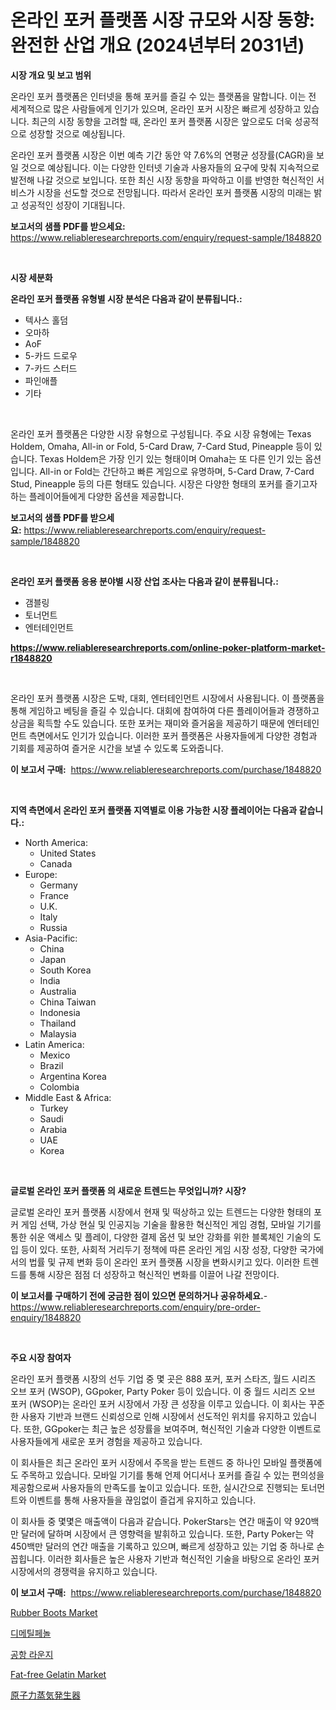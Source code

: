 <p><h1>온라인 포커 플랫폼 시장 규모와 시장 동향: 완전한 산업 개요 (2024년부터 2031년)</h1></p><p><strong>시장 개요 및 보고 범위</strong></p>
<p><p>온라인 포커 플랫폼은 인터넷을 통해 포커를 즐길 수 있는 플랫폼을 말합니다. 이는 전 세계적으로 많은 사람들에게 인기가 있으며, 온라인 포커 시장은 빠르게 성장하고 있습니다. 최근의 시장 동향을 고려할 때, 온라인 포커 플랫폼 시장은 앞으로도 더욱 성공적으로 성장할 것으로 예상됩니다.</p><p>온라인 포커 플랫폼 시장은 이번 예측 기간 동안 약 7.6%의 연평균 성장률(CAGR)을 보일 것으로 예상됩니다. 이는 다양한 인터넷 기술과 사용자들의 요구에 맞춰 지속적으로 발전해 나갈 것으로 보입니다. 또한 최신 시장 동향을 파악하고 이를 반영한 혁신적인 서비스가 시장을 선도할 것으로 전망됩니다. 따라서 온라인 포커 플랫폼 시장의 미래는 밝고 성공적인 성장이 기대됩니다.</p></p>
<p><strong>보고서의 샘플 PDF를 받으세요:</strong> <a href="https://www.reliableresearchreports.com/enquiry/request-sample/1848820">https://www.reliableresearchreports.com/enquiry/request-sample/1848820</a></p>
<p>&nbsp;</p>
<p><strong>시장 세분화</strong></p>
<p><strong>온라인 포커 플랫폼 유형별 시장 분석은 다음과 같이 분류됩니다.:</strong></p>
<p><ul><li>텍사스 홀덤</li><li>오마하</li><li>AoF</li><li>5-카드 드로우</li><li>7-카드 스터드</li><li>파인애플</li><li>기타</li></ul></p>
<p>&nbsp;</p>
<p><p>온라인 포커 플랫폼은 다양한 시장 유형으로 구성됩니다. 주요 시장 유형에는 Texas Holdem, Omaha, All-in or Fold, 5-Card Draw, 7-Card Stud, Pineapple 등이 있습니다. Texas Holdem은 가장 인기 있는 형태이며 Omaha는 또 다른 인기 있는 옵션입니다. All-in or Fold는 간단하고 빠른 게임으로 유명하며, 5-Card Draw, 7-Card Stud, Pineapple 등의 다른 형태도 있습니다. 시장은 다양한 형태의 포커를 즐기고자 하는 플레이어들에게 다양한 옵션을 제공합니다.</p></p>
<p><strong>보고서의 샘플 PDF를 받으세요:</strong>&nbsp;<a href="https://www.reliableresearchreports.com/enquiry/request-sample/1848820">https://www.reliableresearchreports.com/enquiry/request-sample/1848820</a></p>
<p>&nbsp;</p>
<p><strong> 온라인 포커 플랫폼 응용 분야별 시장 산업 조사는 다음과 같이 분류됩니다.:</strong></p>
<p><ul><li>갬블링</li><li>토너먼트</li><li>엔터테인먼트</li></ul></p>
<p><strong><a href="https://www.reliableresearchreports.com/online-poker-platform-market-r1848820">https://www.reliableresearchreports.com/online-poker-platform-market-r1848820</a></strong></p>
<p>&nbsp;</p>
<p><p>온라인 포커 플랫폼 시장은 도박, 대회, 엔터테인먼트 시장에서 사용됩니다. 이 플랫폼을 통해 게임하고 베팅을 즐길 수 있습니다. 대회에 참여하여 다른 플레이어들과 경쟁하고 상금을 획득할 수도 있습니다. 또한 포커는 재미와 즐거움을 제공하기 때문에 엔터테인먼트 측면에서도 인기가 있습니다. 이러한 포커 플랫폼은 사용자들에게 다양한 경험과 기회를 제공하여 즐거운 시간을 보낼 수 있도록 도와줍니다.</p></p>
<p><strong>이 보고서 구매:</strong>&nbsp; <a href="https://www.reliableresearchreports.com/purchase/1848820">https://www.reliableresearchreports.com/purchase/1848820</a></p>
<p>&nbsp;</p>
<p><strong>지역 측면에서 온라인 포커 플랫폼 지역별로 이용 가능한 시장 플레이어는 다음과 같습니다.:</strong></p>
<p><ul>
    <li>
        North America:
        <ul>
            <li>United States</li>
            <li>Canada</li>
        </ul>
    </li>
    <li>
        Europe:
        <ul>
            <li>Germany</li>
            <li>France</li>
            <li>U.K.</li>
            <li>Italy</li>
            <li>Russia</li>
        </ul>
    </li>
    <li>
        Asia-Pacific:
        <ul>
            <li>China</li>
            <li>Japan</li>
            <li>South Korea</li>
            <li>India</li>
            <li>Australia</li>
            <li>China Taiwan</li>
            <li>Indonesia</li>
            <li>Thailand</li>
            <li>Malaysia</li>
        </ul>
    </li>
    <li>
        Latin America:
        <ul>
            <li>Mexico</li>
            <li>Brazil</li>
            <li>Argentina Korea</li>
            <li>Colombia</li>
        </ul>
    </li>
    <li>
        Middle East & Africa:
        <ul>
            <li>Turkey</li>
            <li>Saudi</li>
            <li>Arabia</li>
            <li>UAE</li>
            <li>Korea</li>
        </ul>
    </li>
    </ul></p>
<p>&nbsp;</p>
<p><strong>글로벌 온라인 포커 플랫폼 의 새로운 트렌드는 무엇입니까? 시장?</strong></p>
<p><p>글로벌 온라인 포커 플랫폼 시장에서 현재 및 떡상하고 있는 트렌드는 다양한 형태의 포커 게임 선택, 가상 현실 및 인공지능 기술을 활용한 혁신적인 게임 경험, 모바일 기기를 통한 쉬운 액세스 및 플레이, 다양한 결제 옵션 및 보안 강화를 위한 블록체인 기술의 도입 등이 있다. 또한, 사회적 거리두기 정책에 따른 온라인 게임 시장 성장, 다양한 국가에서의 법률 및 규제 변화 등이 온라인 포커 플랫폼 시장을 변화시키고 있다. 이러한 트렌드를 통해 시장은 점점 더 성장하고 혁신적인 변화를 이끌어 나갈 전망이다.</p></p>
<p><strong>이 보고서를 구매하기 전에 궁금한 점이 있으면 문의하거나 공유하세요.</strong>- <a href="https://www.reliableresearchreports.com/enquiry/pre-order-enquiry/1848820">https://www.reliableresearchreports.com/enquiry/pre-order-enquiry/1848820</a></p>
<p>&nbsp;</p>
<p><strong>주요 시장 참여자</strong></p>
<p><p>온라인 포커 플랫폼 시장의 선두 기업 중 몇 곳은 888 포커, 포커 스타즈, 월드 시리즈 오브 포커 (WSOP), GGpoker, Party Poker 등이 있습니다. 이 중 월드 시리즈 오브 포커 (WSOP)는 온라인 포커 시장에서 가장 큰 성장을 이루고 있습니다. 이 회사는 꾸준한 사용자 기반과 브랜드 신뢰성으로 인해 시장에서 선도적인 위치를 유지하고 있습니다. 또한, GGpoker는 최근 높은 성장률을 보여주며, 혁신적인 기술과 다양한 이벤트로 사용자들에게 새로운 포커 경험을 제공하고 있습니다.</p><p>이 회사들은 최근 온라인 포커 시장에서 주목을 받는 트렌드 중 하나인 모바일 플랫폼에도 주목하고 있습니다. 모바일 기기를 통해 언제 어디서나 포커를 즐길 수 있는 편의성을 제공함으로써 사용자들의 만족도를 높이고 있습니다. 또한, 실시간으로 진행되는 토너먼트와 이벤트를 통해 사용자들을 끊임없이 즐겁게 유지하고 있습니다.</p><p>이 회사들 중 몇몇은 매출액이 다음과 같습니다. PokerStars는 연간 매출이 약 920백만 달러에 달하며 시장에서 큰 영향력을 발휘하고 있습니다. 또한, Party Poker는 약 450백만 달러의 연간 매출을 기록하고 있으며, 빠르게 성장하고 있는 기업 중 하나로 손꼽힙니다. 이러한 회사들은 높은 사용자 기반과 혁신적인 기술을 바탕으로 온라인 포커 시장에서의 경쟁력을 유지하고 있습니다.</p></p>
<p><strong>이 보고서 구매:</strong>&nbsp;&nbsp;<a href="https://www.reliableresearchreports.com/purchase/1848820">https://www.reliableresearchreports.com/purchase/1848820</a></p>
<p><p><a href="https://issuu.com/reportprime-2/docs/rubber-boots-market-size-2030.pptx">Rubber Boots Market</a></p><p><a href="https://github.com/rcabello548/Market-Research-Report-List-1/blob/main/560825866933.md">디메틸페놀</a></p><p><a href="https://github.com/KellyLyncyh543964/Market-Research-Report-List-1/blob/main/120089466932.md">공항 라운지</a></p><p><a href="https://www.linkedin.com/pulse/fat-free-gelatin-market-comprehensive-assessment-type-vvosc?trackingId=aXMCIhE18Kc7t3TjOuqdCA%3D%3D">Fat-free Gelatin Market</a></p><p><a href="https://github.com/zjkmgcs938405/Market-Research-Report-List-2/blob/main/744677169127.md">原子力蒸気発生器</a></p></p>